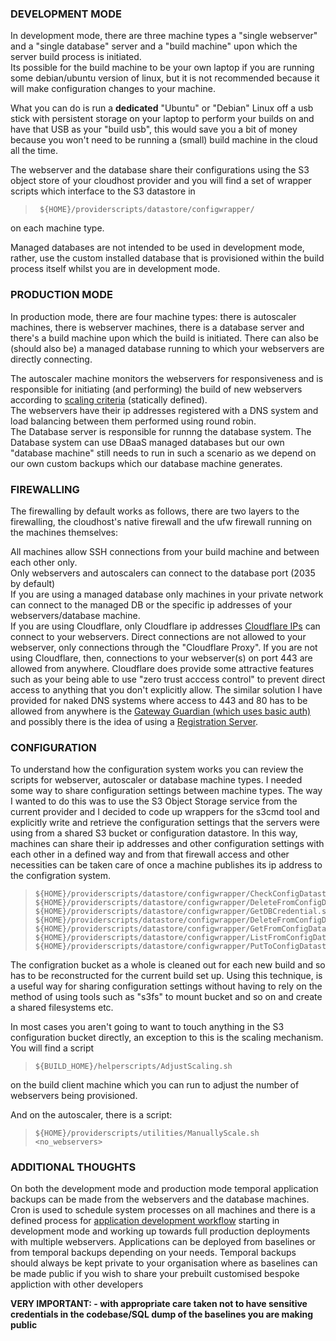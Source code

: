 ### DEVELOPMENT MODE

In development mode, there are three machine types a "single webserver" and a "single database" server and a "build machine" upon which the server build process is initiated.  
Its possible for the build machine to be your own laptop if you are running some debian/ubuntu version of linux, but it is not recommended because it will make configuration changes to your machine.  
    
What you can do is run a **dedicated** "Ubuntu" or "Debian" Linux off a usb stick with persistent storage on your laptop to perform your builds on and have that USB as your "build usb", this would save you a bit of money because you won't need to be running a (small) build machine in the cloud all the time.  
  
The webserver and the database share their configurations using the S3 object store of your cloudhost provider and you will find a set of wrapper scripts which interface to the S3 datastore in

>      ${HOME}/providerscripts/datastore/configwrapper/

on each machine type. 

Managed databases are not intended to be used in development mode, rather, use the custom installed database that is provisioned within the build process itself whilst you are in development mode.  
  
### PRODUCTION MODE

In production mode, there are four machine types: there is autoscaler machines, there is webserver machines, there is a database server and there's a build machine upon which the build is initiated. There can also be (should also be) a managed database running to which your webservers are directly connecting.  

The autoscaler machine monitors the webservers for responsiveness and is responsible for initiating (and performing) the build of new webservers according to [scaling criteria](https://github.com/wintersys-projects/adt-build-machine-scripts/blob/master/doco/AgileToolkitDeployment/ScalingConfiguration.md) (statically defined).  
The webservers have their ip addresses registered with a DNS system and load balancing between them performed using round robin.  
The Database server is responsible for runnng the database system. The Database system can use DBaaS managed databases but our own "database machine" still needs to run in such a scenario as we depend on our own custom backups which our database machine generates.


### FIREWALLING  

The firewalling by default works as follows, there are two layers to the firewalling, the cloudhost's native firewall and the ufw firewall running on the machines themselves:  

All machines allow SSH connections from your build machine and between each other only.  
Only webservers and autoscalers can connect to the database port (2035 by default)  
If you are using a managed database only machines in your private network can connect to the managed DB or the specific ip addresses of your webservers/database machine.  
If you are using Cloudflare, only Cloudflare ip addresses [Cloudflare IPs](https://www.cloudflare.com/en-gb/ips/) can connect to your webservers. Direct connections are not allowed to your webserver, only connections through the "Cloudflare Proxy". If you are not using Cloudflare, then, connections to your webserver(s) on port 443 are allowed from anywhere. Cloudflare does provide some attractive features such as your being able to use "zero trust acccess control" to prevent direct access to anything that you don't explicitly allow. The similar solution I have provided for naked DNS systems where access to 443 and 80 has to be allowed from anywhere is the [Gateway Guardian (which uses basic auth)](https://github.com/wintersys-projects/adt-build-machine-scripts/blob/master/doco/AgileToolkitDeployment/GatewayGuardian.md) and possibly there is the idea of using a [Registration Server](https://github.com/wintersys-projects/adt-build-machine-scripts/blob/master/doco/AgileToolkitDeployment/RegistrationServer.md).  

### CONFIGURATION

To understand how the configuration system works you can review the scripts for webserver, autoscaler or database machine types. I needed some way to share configuration settings between machine types. The way I wanted to do this was to use the S3 Object Storage service from the current provider and I decided to code up wrappers for the s3cmd tool and explicitly write and retrieve the configuration settings that the servers were using from a shared S3 bucket or configuration datastore. In this way, machines can share their ip addresses and other configuration settings with each other in a defined way and from that firewall access and other necessities can be taken care of once a machine publishes its ip address to the configration system.

>     ${HOME}/providerscripts/datastore/configwrapper/CheckConfigDatastore.sh
>     ${HOME}/providerscripts/datastore/configwrapper/DeleteFromConfigDatastore.sh
>     ${HOME}/providerscripts/datastore/configwrapper/GetDBCredential.sh
>     ${HOME}/providerscripts/datastore/configwrapper/DeleteFromConfigDatastore.sh
>     ${HOME}/providerscripts/datastore/configwrapper/GetFromConfigDatastore.sh
>     ${HOME}/providerscripts/datastore/configwrapper/ListFromConfigDatastore.sh
>     ${HOME}/providerscripts/datastore/configwrapper/PutToConfigDatastore.sh

The configration bucket as a whole is cleaned out for each new build and so has to be reconstructed for the current build set up. Using this technique, is a useful way for sharing configuration settings without having to rely on the method of using tools such as "s3fs" to mount bucket and so on and create a shared filesystems etc.

In most cases you aren't going to want to touch anything in the S3 configuration bucket directly, an exception to this is the scaling mechanism. You will find a script

>     ${BUILD_HOME}/helperscripts/AdjustScaling.sh

on the build client machine which you can run to adjust the number of webservers being provisioned.

And on the autoscaler, there is a script:

>     ${HOME}/providerscripts/utilities/ManuallyScale.sh <no_webservers>

### ADDITIONAL THOUGHTS  

On both the development mode and production mode temporal application backups can be made from the webservers and the database machines. 
Cron is used to schedule system processes on all machines and there is a defined process for [application development workflow](https://github.com/wintersys-projects/adt-build-machine-scripts/blob/master/doco/AgileToolkitDeployment/ApplicatonWorkflow.md) starting in development mode and working up towards full production deployments with multiple webservers.
Applications can be deployed from baselines or from temporal backups depending on your needs. Temporal backups should always be kept private to your organisation where as baselines can be made public if you wish to share your prebuilt customised bespoke appliction with other developers 

**VERY IMPORTANT: - with appropriate care taken not to have sensitive credentials in the codebase/SQL dump of the baselines you are making public** 
